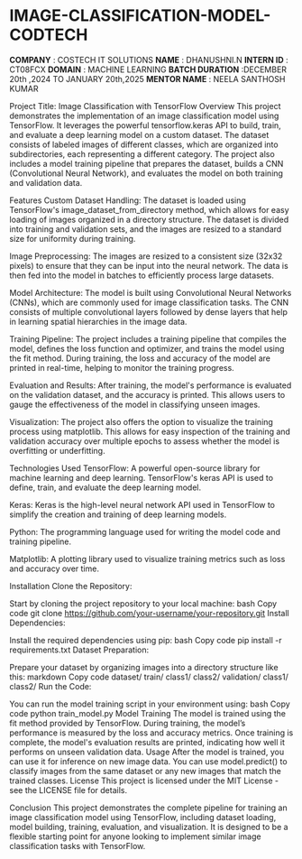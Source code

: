 # IMAGE-CLASSIFICATION-MODEL-CODTECH
**COMPANY** : COSTECH IT SOLUTIONS
**NAME** : DHANUSHNI.N
**INTERN ID** : CT08FCX
**DOMAIN** : MACHINE LEARNING
**BATCH DURATION** :DECEMBER 20th ,2024 TO JANUARY 20th,2025
**MENTOR NAME** : NEELA SANTHOSH KUMAR

Project Title: Image Classification with TensorFlow
Overview
This project demonstrates the implementation of an image classification model using TensorFlow. It leverages the powerful tensorflow.keras API to build, train, and evaluate a deep learning model on a custom dataset. The dataset consists of labeled images of different classes, which are organized into subdirectories, each representing a different category. The project also includes a model training pipeline that prepares the dataset, builds a CNN (Convolutional Neural Network), and evaluates the model on both training and validation data.

Features
Custom Dataset Handling: The dataset is loaded using TensorFlow's image_dataset_from_directory method, which allows for easy loading of images organized in a directory structure. The dataset is divided into training and validation sets, and the images are resized to a standard size for uniformity during training.

Image Preprocessing: The images are resized to a consistent size (32x32 pixels) to ensure that they can be input into the neural network. The data is then fed into the model in batches to efficiently process large datasets.

Model Architecture: The model is built using Convolutional Neural Networks (CNNs), which are commonly used for image classification tasks. The CNN consists of multiple convolutional layers followed by dense layers that help in learning spatial hierarchies in the image data.

Training Pipeline: The project includes a training pipeline that compiles the model, defines the loss function and optimizer, and trains the model using the fit method. During training, the loss and accuracy of the model are printed in real-time, helping to monitor the training progress.

Evaluation and Results: After training, the model's performance is evaluated on the validation dataset, and the accuracy is printed. This allows users to gauge the effectiveness of the model in classifying unseen images.

Visualization: The project also offers the option to visualize the training process using matplotlib. This allows for easy inspection of the training and validation accuracy over multiple epochs to assess whether the model is overfitting or underfitting.

Technologies Used
TensorFlow: A powerful open-source library for machine learning and deep learning. TensorFlow's keras API is used to define, train, and evaluate the deep learning model.

Keras: Keras is the high-level neural network API used in TensorFlow to simplify the creation and training of deep learning models.

Python: The programming language used for writing the model code and training pipeline.

Matplotlib: A plotting library used to visualize training metrics such as loss and accuracy over time.

Installation
Clone the Repository:

Start by cloning the project repository to your local machine:
bash
Copy code
git clone https://github.com/your-username/your-repository.git
Install Dependencies:

Install the required dependencies using pip:
bash
Copy code
pip install -r requirements.txt
Dataset Preparation:

Prepare your dataset by organizing images into a directory structure like this:
markdown
Copy code
dataset/
    train/
        class1/
        class2/
    validation/
        class1/
        class2/
Run the Code:

You can run the model training script in your environment using:
bash
Copy code
python train_model.py
Model Training
The model is trained using the fit method provided by TensorFlow. During training, the model’s performance is measured by the loss and accuracy metrics. Once training is complete, the model's evaluation results are printed, indicating how well it performs on unseen validation data.
Usage
After the model is trained, you can use it for inference on new image data. You can use model.predict() to classify images from the same dataset or any new images that match the trained classes.
License
This project is licensed under the MIT License - see the LICENSE file for details.

Conclusion
This project demonstrates the complete pipeline for training an image classification model using TensorFlow, including dataset loading, model building, training, evaluation, and visualization. It is designed to be a flexible starting point for anyone looking to implement similar image classification tasks with TensorFlow.
